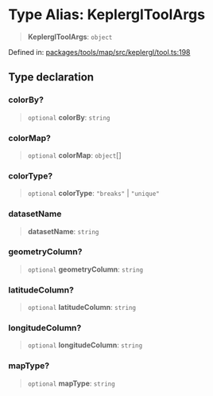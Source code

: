# Type Alias: KeplerglToolArgs

> **KeplerglToolArgs**: `object`

Defined in: [packages/tools/map/src/keplergl/tool.ts:198](https://github.com/GeoDaCenter/openassistant/blob/37d127dc7a76d6b5cf9de906c055e4c904e3dfed/packages/tools/map/src/keplergl/tool.ts#L198)

## Type declaration

### colorBy?

> `optional` **colorBy**: `string`

### colorMap?

> `optional` **colorMap**: `object`[]

### colorType?

> `optional` **colorType**: `"breaks"` \| `"unique"`

### datasetName

> **datasetName**: `string`

### geometryColumn?

> `optional` **geometryColumn**: `string`

### latitudeColumn?

> `optional` **latitudeColumn**: `string`

### longitudeColumn?

> `optional` **longitudeColumn**: `string`

### mapType?

> `optional` **mapType**: `string`
